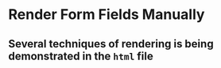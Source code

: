 # Render Form Fields Manually
## Several techniques of rendering is being demonstrated in the `html` file
